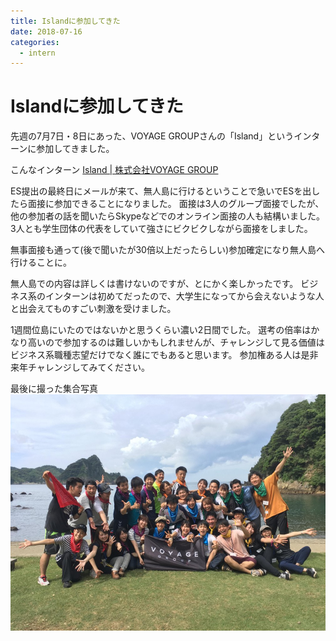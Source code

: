 ```yaml
---
title: Islandに参加してきた
date: 2018-07-16
categories: 
  - intern
---
```


# Islandに参加してきた
先週の7月7日・8日にあった、VOYAGE GROUPさんの「Island」というインターンに参加してきました。

こんなインターン [Island | 株式会社VOYAGE GROUP](https://voyagegroup.com/internship/island/)

ES提出の最終日にメールが来て、無人島に行けるということで急いでESを出したら面接に参加できることになりました。
面接は3人のグループ面接でしたが、他の参加者の話を聞いたらSkypeなどでのオンライン面接の人も結構いました。
3人とも学生団体の代表をしていて強さにビクビクしながら面接をしました。

無事面接も通って(後で聞いたが30倍以上だったらしい)参加確定になり無人島へ行けることに。

無人島での内容は詳しくは書けないのですが、とにかく楽しかったです。
ビジネス系のインターンは初めてだったので、大学生になってから会えないような人と出会えてものすごい刺激を受けました。

1週間位島にいたのではないかと思うくらい濃い2日間でした。
選考の倍率はかなり高いので参加するのは難しいかもしれませんが、チャレンジして見る価値はビジネス系職種志望だけでなく誰にでもあると思います。
参加権ある人は是非来年チャレンジしてみてください。

最後に撮った集合写真
![](./1.jpg)
